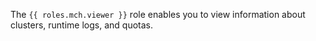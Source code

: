 The `{{ roles.mch.viewer }}` role enables you to view information about clusters, runtime logs, and quotas.